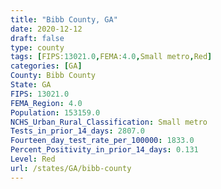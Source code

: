 ```yaml
---
title: "Bibb County, GA"
date: 2020-12-12
draft: false
type: county
tags: [FIPS:13021.0,FEMA:4.0,Small metro,Red]
categories: [GA]
County: Bibb County
State: GA
FIPS: 13021.0
FEMA_Region: 4.0
Population: 153159.0
NCHS_Urban_Rural_Classification: Small metro
Tests_in_prior_14_days: 2807.0
Fourteen_day_test_rate_per_100000: 1833.0
Percent_Positivity_in_prior_14_days: 0.131
Level: Red
url: /states/GA/bibb-county
---
```



